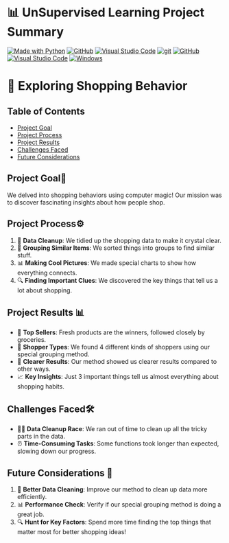 # 📊 UnSupervised Learning Project Summary

[![Made with Python](https://img.shields.io/badge/Made%20with-Python-blue?style=for-the-badge)](https://www.python.org/)
[![GitHub](https://img.shields.io/badge/GitHub-Repo-orange?style=for-the-badge)](https://github.com/fursuf1/Credit-Card-Fraud-Detection)
[![Visual Studio Code](https://img.shields.io/badge/Editor-Visual%20Studio%20Code-green?style=for-the-badge)](https://code.visualstudio.com/)
[![git](https://badgen.net/badge/icon/git?icon=git&label)](https://git-scm.com)
[![GitHub](https://img.shields.io/badge/--181717?logo=github&logoColor=ffffff)](https://github.com/)
[![Visual Studio Code](https://img.shields.io/badge/--007ACC?logo=visual%20studio%20code&logoColor=ffffff)](https://code.visualstudio.com/)
[![Windows](https://badgen.net/badge/icon/windows?icon=windows&label)](https://microsoft.com/windows/)

# 🛒 Exploring Shopping Behavior

## Table of Contents
- [Project Goal](#project-goal)
- [Project Process](#Project-Process)
- [Project Results](#Project-Results)
- [Challenges Faced](#challenges-faced)
- [Future Considerations](#Future-Considerations )

## Project Goal🎯
We delved into shopping behaviors using computer magic! Our mission was to discover fascinating insights about how people shop.

## Project Process⚙️
1. 🧹 **Data Cleanup**: We tidied up the shopping data to make it crystal clear.
2. 🤝 **Grouping Similar Items**: We sorted things into groups to find similar stuff.
3. 📊 **Making Cool Pictures**: We made special charts to show how everything connects.
4. 🔍 **Finding Important Clues**: We discovered the key things that tell us a lot about shopping.

## Project Results 📊
- 🌟 **Top Sellers**: Fresh products are the winners, followed closely by groceries.
- 👥 **Shopper Types**: We found 4 different kinds of shoppers using our special grouping method.
- 🧩 **Clearer Results**: Our method showed us clearer results compared to other ways.
- 📈 **Key Insights**: Just 3 important things tell us almost everything about shopping habits.

## Challenges Faced🛠
- 🕵️‍♂️ **Data Cleanup Race**: We ran out of time to clean up all the tricky parts in the data.
- ⏰ **Time-Consuming Tasks**: Some functions took longer than expected, slowing down our progress.

## Future Considerations 🚀
1. 🧼 **Better Data Cleaning**: Improve our method to clean up data more efficiently.
2. 📊 **Performance Check**: Verify if our special grouping method is doing a great job.
3. 🔍 **Hunt for Key Factors**: Spend more time finding the top things that matter most for better shopping ideas!
